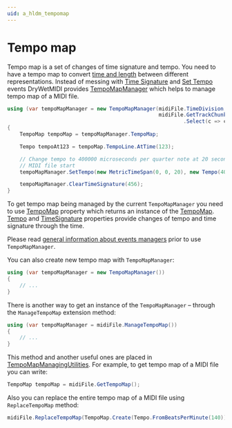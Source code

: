 ```yaml
---
uid: a_hldm_tempomap
---
```


# Tempo map

Tempo map is a set of changes of time signature and tempo. You need to have a tempo map to convert [time and length](Time-and-length-overview.md) between different representations. Instead of messing with [Time Signature](xref:Melanchall.DryWetMidi.Core.TimeSignatureEvent) and [Set Tempo](xref:Melanchall.DryWetMidi.Core.SetTempoEvent) events DryWetMIDI provides [TempoMapManager](xref:Melanchall.DryWetMidi.Interaction.TempoMapManager) which helps to manage tempo map of a MIDI file.

```csharp
using (var tempoMapManager = new TempoMapManager(midiFile.TimeDivision,
                                                 midiFile.GetTrackChunks()
                                                         .Select(c => c.Events)))
{
    TempoMap tempoMap = tempoMapManager.TempoMap;

    Tempo tempoAt123 = tempoMap.TempoLine.AtTime(123);

    // Change tempo to 400000 microseconds per quarter note at 20 seconds from
    // MIDI file start
    tempoMapManager.SetTempo(new MetricTimeSpan(0, 0, 20), new Tempo(400000));

    tempoMapManager.ClearTimeSignature(456);
}
```

To get tempo map being managed by the current `TempoMapManager` you need to use [TempoMap](xref:Melanchall.DryWetMidi.Interaction.TempoMapManager.TempoMap) property which returns an instance of the [TempoMap](xref:Melanchall.DryWetMidi.Interaction.TempoMap). [Tempo](xref:Melanchall.DryWetMidi.Interaction.TempoMap.Tempo) and [TimeSignature](xref:Melanchall.DryWetMidi.Interaction.TempoMap.TimeSignature) properties provide changes of tempo and time signature through the time.

Please read [general information about events managers](Events-managers-overview.md) prior to use `TempoMapManager`.

You can also create new tempo map with `TempoMapManager`:

```csharp
using (var tempoMapManager = new TempoMapManager())
{
    // ...
}
```

There is another way to get an instance of the `TempoMapManager` – through the `ManageTempoMap` extension method:

```csharp
using (var tempoMapManager = midiFile.ManageTempoMap())
{
    // ...
}
```

This method and another useful ones are placed in [TempoMapManagingUtilities](xref:Melanchall.DryWetMidi.Interaction.TempoMapManagingUtilities). For example, to get tempo map of a MIDI file you can write:

```csharp
TempoMap tempoMap = midiFile.GetTempoMap();
```

Also you can replace the entire tempo map of a MIDI file using `ReplaceTempoMap` method:

```csharp
midiFile.ReplaceTempoMap(TempoMap.Create(Tempo.FromBeatsPerMinute(140)));
```